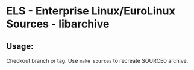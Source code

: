 # ELS - Enterprise Linux/EuroLinux Sources - libarchive
 
## Usage:
  Checkout branch or tag. Use `make sources` to recreate  SOURCE0 archive.
